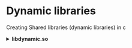 # Dynamic libraries
Creating Shared libraries (dynamic libraries) in c

<details>
<summary><b>libdynamic.so</b></summary>
dynamic library comproises a dozen of `c` object files
</details>
